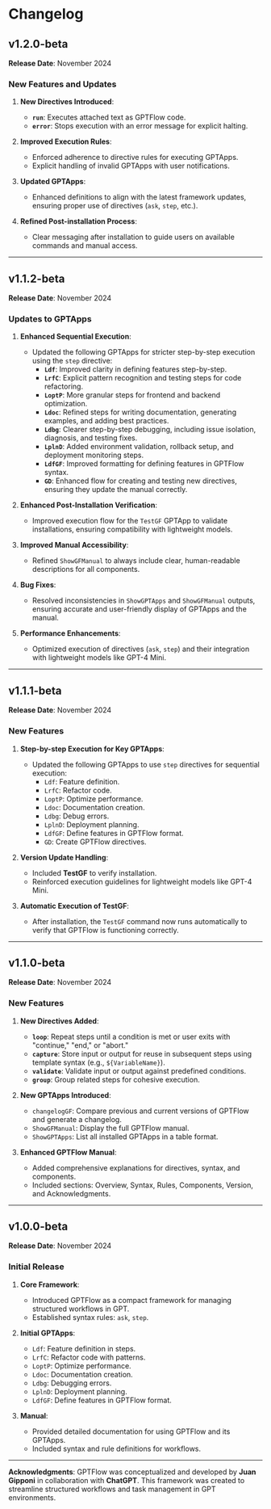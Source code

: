 # Changelog

## v1.2.0-beta
**Release Date**: November 2024

### New Features and Updates

1. **New Directives Introduced**:
   - **`run`**: Executes attached text as GPTFlow code.
   - **`error`**: Stops execution with an error message for explicit halting.

2. **Improved Execution Rules**:
   - Enforced adherence to directive rules for executing GPTApps.
   - Explicit handling of invalid GPTApps with user notifications.

3. **Updated GPTApps**:
   - Enhanced definitions to align with the latest framework updates, ensuring proper use of directives (`ask`, `step`, etc.).

4. **Refined Post-installation Process**:
   - Clear messaging after installation to guide users on available commands and manual access.

---

## v1.1.2-beta
**Release Date**: November 2024

### Updates to GPTApps
1. **Enhanced Sequential Execution**:
   - Updated the following GPTApps for stricter step-by-step execution using the `step` directive:
     - **`Ldf`**: Improved clarity in defining features step-by-step.
     - **`LrfC`**: Explicit pattern recognition and testing steps for code refactoring.
     - **`LoptP`**: More granular steps for frontend and backend optimization.
     - **`Ldoc`**: Refined steps for writing documentation, generating examples, and adding best practices.
     - **`Ldbg`**: Clearer step-by-step debugging, including issue isolation, diagnosis, and testing fixes.
     - **`LplnD`**: Added environment validation, rollback setup, and deployment monitoring steps.
     - **`LdfGF`**: Improved formatting for defining features in GPTFlow syntax.
     - **`GD`**: Enhanced flow for creating and testing new directives, ensuring they update the manual correctly.

2. **Enhanced Post-Installation Verification**:
   - Improved execution flow for the `TestGF` GPTApp to validate installations, ensuring compatibility with lightweight models.

3. **Improved Manual Accessibility**:
   - Refined `ShowGFManual` to always include clear, human-readable descriptions for all components.

4. **Bug Fixes**:
   - Resolved inconsistencies in `ShowGPTApps` and `ShowGFManual` outputs, ensuring accurate and user-friendly display of GPTApps and the manual.

5. **Performance Enhancements**:
   - Optimized execution of directives (`ask`, `step`) and their integration with lightweight models like GPT-4 Mini.

---

## v1.1.1-beta
**Release Date**: November 2024

### New Features
1. **Step-by-step Execution for Key GPTApps**:
   - Updated the following GPTApps to use `step` directives for sequential execution:
     - `Ldf`: Feature definition.
     - `LrfC`: Refactor code.
     - `LoptP`: Optimize performance.
     - `Ldoc`: Documentation creation.
     - `Ldbg`: Debug errors.
     - `LplnD`: Deployment planning.
     - `LdfGF`: Define features in GPTFlow format.
     - `GD`: Create GPTFlow directives.

2. **Version Update Handling**:
   - Included **TestGF** to verify installation.
   - Reinforced execution guidelines for lightweight models like GPT-4 Mini.

3. **Automatic Execution of TestGF**:
   - After installation, the `TestGF` command now runs automatically to verify that GPTFlow is functioning correctly.

---

## v1.1.0-beta
**Release Date**: November 2024

### New Features
1. **New Directives Added**:
   - **`loop`**: Repeat steps until a condition is met or user exits with "continue," "end," or "abort."
   - **`capture`**: Store input or output for reuse in subsequent steps using template syntax (e.g., `${VariableName}`).
   - **`validate`**: Validate input or output against predefined conditions.
   - **`group`**: Group related steps for cohesive execution.

2. **New GPTApps Introduced**:
   - `changelogGF`: Compare previous and current versions of GPTFlow and generate a changelog.
   - `ShowGFManual`: Display the full GPTFlow manual.
   - `ShowGPTApps`: List all installed GPTApps in a table format.

3. **Enhanced GPTFlow Manual**:
   - Added comprehensive explanations for directives, syntax, and components.
   - Included sections: Overview, Syntax, Rules, Components, Version, and Acknowledgments.

---

## v1.0.0-beta
**Release Date**: November 2024

### Initial Release
1. **Core Framework**:
   - Introduced GPTFlow as a compact framework for managing structured workflows in GPT.
   - Established syntax rules: `ask`, `step`.

2. **Initial GPTApps**:
   - `Ldf`: Feature definition in steps.
   - `LrfC`: Refactor code with patterns.
   - `LoptP`: Optimize performance.
   - `Ldoc`: Documentation creation.
   - `Ldbg`: Debugging errors.
   - `LplnD`: Deployment planning.
   - `LdfGF`: Define features in GPTFlow format.

3. **Manual**:
   - Provided detailed documentation for using GPTFlow and its GPTApps.
   - Included syntax and rule definitions for workflows.

---

**Acknowledgments**:
GPTFlow was conceptualized and developed by **Juan Gipponi** in collaboration with **ChatGPT**. This framework was created to streamline structured workflows and task management in GPT environments.